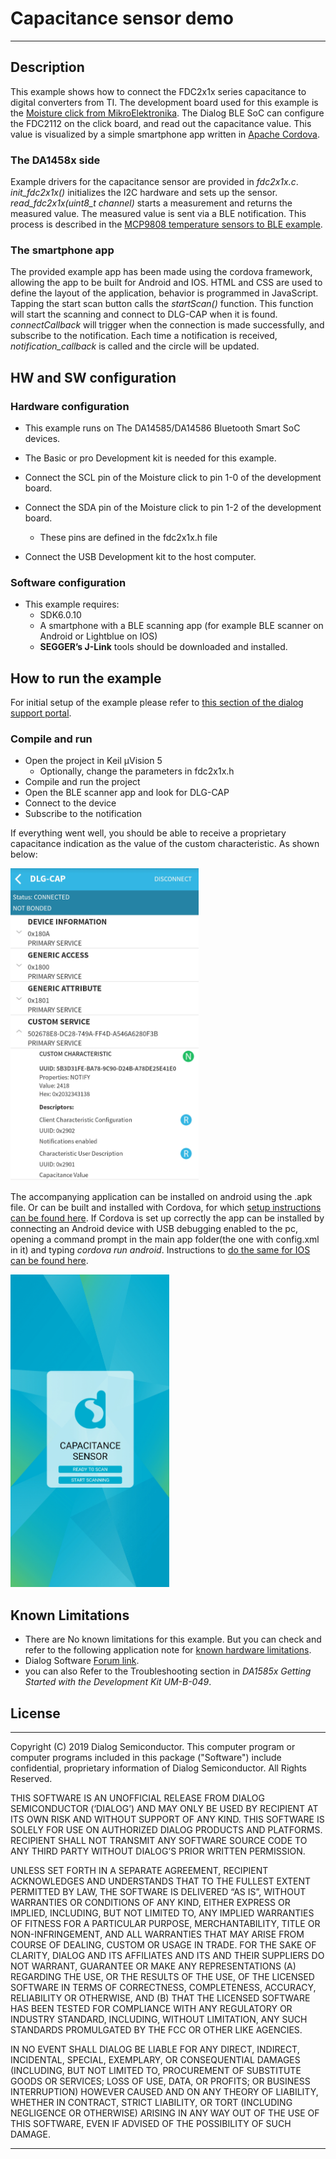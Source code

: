 # Capacitance sensor demo

---

## Description
This example shows how to connect the FDC2x1x series capacitance to digital converters from TI. The development board used for this example is the [Moisture click from MikroElektronika](https://www.mikroe.com/moisture-click).
The Dialog BLE SoC can configure the FDC2112 on the click board, and read out the capacitance value. This value is visualized by a simple smartphone app written in [Apache Cordova](https://cordova.apache.org).

### The DA1458x side

Example drivers for the capacitance sensor are provided in *fdc2x1x.c*. *init_fdc2x1x()* initializes the I2C hardware and sets up the sensor. *read_fdc2x1x(uint8_t channel)* starts a measurement and returns the measured value.
The measured value is sent via a BLE notification. This process is described in the [MCP9808 temperature sensors to BLE example](https://www.dialog-semiconductor.com/sites/default/files/mcp9808_to_ble.zip). 

### The smartphone app

The provided example app has been made using the cordova framework, allowing the app to be built for Android and IOS. HTML and CSS are used to define the layout of the application, behavior is programmed in JavaScript. 
Tapping the start scan button calls the *startScan()* function. This function will start the scanning and connect to DLG-CAP when it is found. *connectCallback* will trigger when the connection is made successfully, and subscribe to the notification.
Each time a notification is received, *notification_callback* is called and the circle will be updated. 


## HW and SW configuration


### Hardware configuration

- This example runs on The DA14585/DA14586 Bluetooth Smart SoC devices.
- The Basic or pro Development kit is needed for this example.
- Connect the SCL pin of the Moisture click to pin 1-0 of the development board.
- Connect the SDA pin of the Moisture click to pin 1-2 of the development board.
  - These pins are defined in the fdc2x1x.h file
  
- Connect the USB Development kit to the host computer.


### Software configuration

- This example requires:
    - SDK6.0.10
	- A smartphone with a BLE scanning app (for example BLE scanner on Android or Lightblue on IOS)
	- **SEGGER’s J-Link** tools should be downloaded and installed.

## How to run the example

For initial setup of the example please refer to [this section of the dialog support portal](https://support.dialog-semiconductor.com/resource/da1458x-example-setup).

### Compile and run

- Open the project in Keil µVision 5
  - Optionally, change the parameters in fdc2x1x.h
- Compile and run the project
- Open the BLE scanner app and look for DLG-CAP
- Connect to the device
- Subscribe to the notification

If everything went well, you should be able to receive a proprietary capacitance indication as the value of the custom characteristic. As shown below:

<img src="assets/notification_screenshot.jpg" alt="Notification screenshot" height="500">

The accompanying application can be installed on android using the .apk file. Or can be built and installed with Cordova, for which [setup instructions can be found here](https://cordova.apache.org/docs/en/latest/guide/platforms/android/#installing-the-requirements).
If Cordova is set up correctly the app can be installed by connecting an Android device with USB debugging enabled to the pc, opening a command prompt in the main app folder(the one with config.xml in it) and typing *cordova run android*.
Instructions to [do the same for IOS can be found here](https://cordova.apache.org/docs/en/latest/guide/platforms/ios/index.html).

<img src="assets/app_screenshot.jpg" alt="App screenshot" height="500">

## Known Limitations


- There are No known limitations for this example. But you can check and refer to the following application note for
[known hardware limitations](https://support.dialog-semiconductor.com/system/files/resources/DA1458x-KnownLimitations_2018_02_06.pdf "known hardware limitations").
- Dialog Software [Forum link](https://support.dialog-semiconductor.com/forums).
- you can also Refer to the Troubleshooting section in *DA1585x Getting Started with the Development Kit UM-B-049*.


## License


**************************************************************************************

 Copyright (C) 2019 Dialog Semiconductor. This computer program or computer programs included in this package ("Software") include confidential, proprietary information of Dialog Semiconductor. All Rights Reserved.
 
 THIS SOFTWARE IS AN UNOFFICIAL RELEASE FROM DIALOG SEMICONDUCTOR (‘DIALOG’) AND MAY ONLY BE USED BY RECIPIENT AT ITS OWN RISK AND WITHOUT SUPPORT OF ANY KIND.  THIS SOFTWARE IS SOLELY FOR USE ON AUTHORIZED DIALOG PRODUCTS AND PLATFORMS.  RECIPIENT SHALL NOT TRANSMIT ANY SOFTWARE SOURCE CODE TO ANY THIRD PARTY WITHOUT DIALOG’S PRIOR WRITTEN PERMISSION.
 
 UNLESS SET FORTH IN A SEPARATE AGREEMENT, RECIPIENT ACKNOWLEDGES AND UNDERSTANDS THAT TO THE FULLEST EXTENT PERMITTED BY LAW, THE SOFTWARE IS DELIVERED “AS IS”, WITHOUT WARRANTIES OR CONDITIONS OF ANY KIND, EITHER EXPRESS OR IMPLIED, INCLUDING, BUT NOT LIMITED TO, ANY IMPLIED WARRANTIES OF FITNESS FOR A PARTICULAR PURPOSE, MERCHANTABILITY, TITLE OR NON-INFRINGEMENT, AND ALL WARRANTIES THAT MAY ARISE FROM COURSE OF DEALING, CUSTOM OR USAGE IN TRADE. FOR THE SAKE OF CLARITY, DIALOG AND ITS AFFILIATES AND ITS AND THEIR SUPPLIERS DO NOT WARRANT, GUARANTEE OR MAKE ANY REPRESENTATIONS (A) REGARDING THE USE, OR THE RESULTS OF THE USE, OF THE LICENSED SOFTWARE IN TERMS OF CORRECTNESS, COMPLETENESS, ACCURACY, RELIABILITY OR OTHERWISE, AND (B) THAT THE LICENSED SOFTWARE HAS BEEN TESTED FOR COMPLIANCE WITH ANY REGULATORY OR INDUSTRY STANDARD, INCLUDING, WITHOUT LIMITATION, ANY SUCH STANDARDS PROMULGATED BY THE FCC OR OTHER LIKE AGENCIES.
 
 IN NO EVENT SHALL DIALOG BE LIABLE FOR ANY DIRECT, INDIRECT, INCIDENTAL, SPECIAL, EXEMPLARY, OR CONSEQUENTIAL DAMAGES (INCLUDING, BUT NOT LIMITED TO, PROCUREMENT OF SUBSTITUTE GOODS OR SERVICES; LOSS OF USE, DATA, OR PROFITS; OR BUSINESS INTERRUPTION) HOWEVER CAUSED AND ON ANY THEORY OF LIABILITY, WHETHER IN CONTRACT, STRICT LIABILITY, OR TORT (INCLUDING NEGLIGENCE OR OTHERWISE) ARISING IN ANY WAY OUT OF THE USE OF THIS SOFTWARE, EVEN IF ADVISED OF THE POSSIBILITY OF SUCH DAMAGE.


**************************************************************************************


